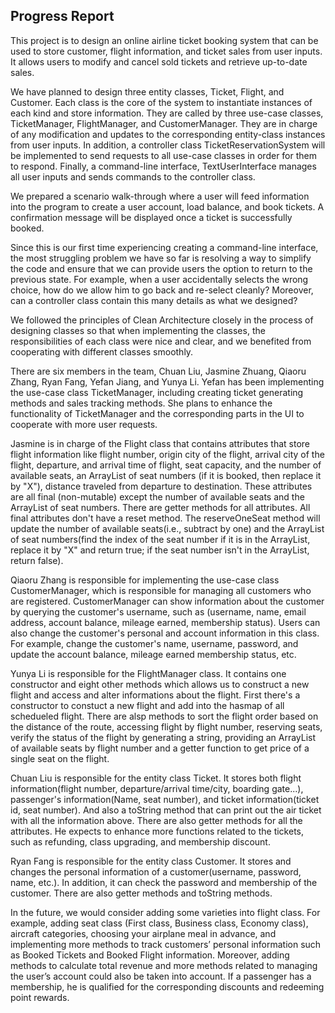 ## Progress Report
This project is to design an online airline ticket booking system that can be used to store customer, flight information, and ticket sales from user inputs. It allows users to modify and cancel sold tickets and retrieve up-to-date sales.

We have planned to design three entity classes, Ticket, Flight, and Customer. Each class is the core of the system to instantiate instances of each kind and store information. They are called by three use-case classes, TicketManager, FlightManager, and CustomerManager. They are in charge of any modification and updates to the corresponding entity-class instances from user inputs. In addition, a controller class TicketReservationSystem will be implemented to send requests to all use-case classes in order for them to respond. Finally, a command-line interface, TextUserInterface manages all user inputs and sends commands to the controller class.

We prepared a scenario walk-through where a user will feed information into the program to create a user account, load balance, and book tickets. A confirmation message will be displayed once a ticket is successfully booked.

Since this is our first time experiencing creating a command-line interface, the most struggling problem we have so far is resolving a way to simplify the code and ensure that we can provide users the option to return to the previous state. For example, when a user accidentally selects the wrong choice, how do we allow him to go back and re-select cleanly? Moreover, can a controller class contain this many details as what we designed?

We followed the principles of Clean Architecture closely in the process of designing classes so that when implementing the classes, the responsibilities of each class were nice and clear, and we benefited from cooperating with different classes smoothly.

There are six members in the team, Chuan Liu, Jasmine Zhuang, Qiaoru Zhang, Ryan Fang, Yefan Jiang, and Yunya Li. Yefan has been implementing the use-case class TicketManager, including creating ticket generating methods and sales tracking methods. She plans to enhance the functionality of TicketManager and the corresponding parts in the UI to cooperate with more user requests. 

Jasmine is in charge of the Flight class that contains attributes that store flight information like flight number, origin city of the flight, arrival city of the flight, departure, and arrival time of flight, seat capacity, and the number of available seats, an ArrayList of seat numbers (if it is booked, then replace it by "X"), distance traveled from departure to destination. These attributes are all final (non-mutable) except the number of available seats and the ArrayList of seat numbers. There are getter methods for all attributes. All final attributes don't have a reset method. The reserveOneSeat method will update the number of available seats(i.e., subtract by one) and the ArrayList of seat numbers(find the index of the seat number if it is in the ArrayList, replace it by "X" and return true; if the seat number isn't in the ArrayList, return false). 

Qiaoru Zhang is responsible for implementing the use-case class CustomerManager, which is responsible for managing all customers who are registered. CustomerManager can show information about the customer by querying the customer's username, such as (username, name, email address, account balance, mileage earned, membership status). Users can also change the customer's personal and account information in this class. For example, change the customer's name, username, password, and update the account balance, mileage earned membership status, etc.

Yunya Li is responsible for the FlightManager class. It contains one constructor and eight other methods which allows us to construct a new flight and access and alter informations about the flight. First there's a constructor to constuct a new flight and add into the hasmap of all schedueled flight. There are alsp methods to sort the flight order based on the distance of the route, accessing flight by flight number, reserving seats, verify the status of the flight by generating a string, providing an ArrayList of available seats by flight number and a getter function to get price of a single seat on the flight.

Chuan Liu is responsible for the entity class Ticket. It stores both flight information(flight number, departure/arrival time/city, boarding gate...), passenger's information(Name, seat number), and ticket information(ticket id, seat number). And also a toString method that can print out the air ticket with all the information above. There are also getter methods for all the attributes. He expects to enhance more functions related to the tickets, such as refunding, class upgrading, and membership discount.

Ryan Fang is responsible for the entity class Customer. It stores and changes the personal information of a customer(username, password, name, etc.). In addition, it can check the password and membership of the customer. There are also getter methods and toString methods. 

In the future, we would consider adding some varieties into flight class. For example, adding seat class (First class, Business class, Economy class), aircraft categories, choosing your airplane meal in advance, and implementing more methods to track customers’ personal information such as Booked Tickets and Booked Flight information. Moreover, adding methods to calculate total revenue and more methods related to managing the user’s account could also be taken into account. If a passenger has a membership, he is qualified for the corresponding discounts and redeeming point rewards.
